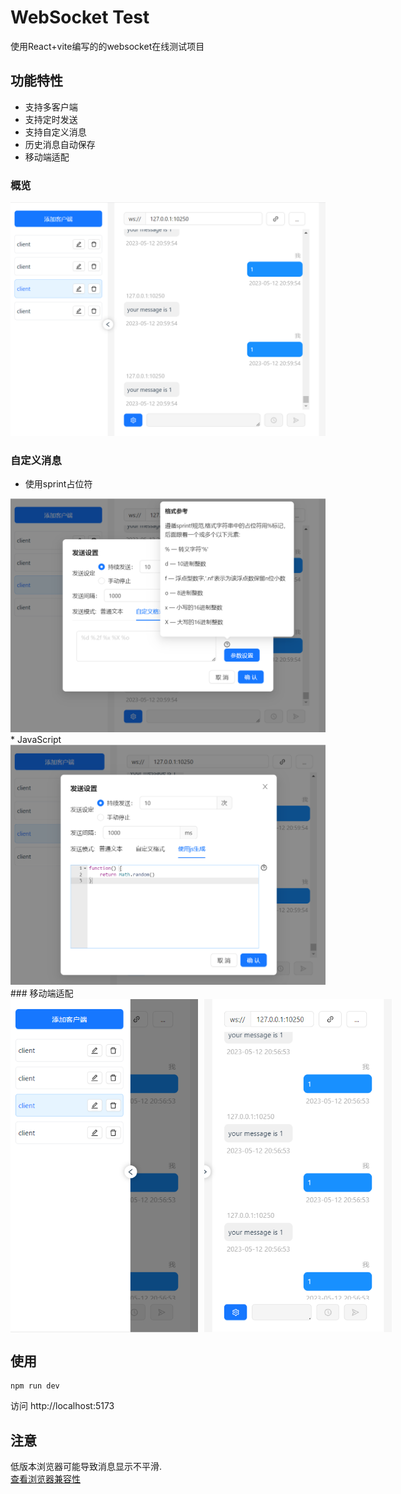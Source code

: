# WebSocket Test
使用React+vite编写的的websocket在线测试项目
## 功能特性
* 支持多客户端
* 支持定时发送
* 支持自定义消息
* 历史消息自动保存
* 移动端适配
### 概览
<img src="https://raw.githubusercontent.com/lao-boli/ws-test/master/image/overview.png" width="600px">

### 自定义消息
* 使用sprint占位符
<img src="https://raw.githubusercontent.com/lao-boli/ws-test/master/image/sprintf.png" width="600px">
* JavaScript
<img src="https://raw.githubusercontent.com/lao-boli/ws-test/master/image/js.png" width="600px">
### 移动端适配
<div style="display: flex">
<img style="margin-right: 10px" src="https://raw.githubusercontent.com/lao-boli/ws-test/master/image/mobile2.png" width="300px">
<img src="https://raw.githubusercontent.com/lao-boli/ws-test/master/image/mobile1.png" width="300px">
</div>

## 使用
```
npm run dev
```
访问 http://localhost:5173
## 注意
低版本浏览器可能导致消息显示不平滑.  
[查看浏览器兼容性](https://developer.mozilla.org/zh-CN/docs/Web/CSS/scroll-behavior#%E6%B5%8F%E8%A7%88%E5%99%A8%E5%85%BC%E5%AE%B9%E6%80%A7)

